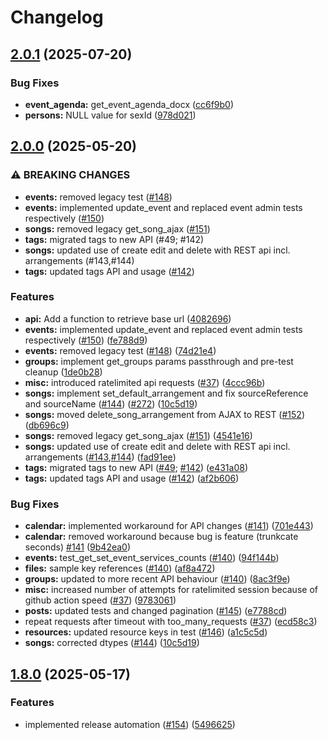 # Changelog

## [2.0.1](https://github.com/bensteUEM/ChurchToolsAPI/compare/v2.0.0...v2.0.1) (2025-07-20)


### Bug Fixes

* **event_agenda:** get_event_agenda_docx ([cc6f9b0](https://github.com/bensteUEM/ChurchToolsAPI/commit/cc6f9b0c5e80f58813efd1e120975e84bb9bfce9))
* **persons:** NULL value for sexId ([978d021](https://github.com/bensteUEM/ChurchToolsAPI/commit/978d0214d06471917b29a84ff68e9f489afb19be))

## [2.0.0](https://github.com/bensteUEM/ChurchToolsAPI/compare/v1.8.0...v2.0.0) (2025-05-20)


### ⚠ BREAKING CHANGES

* **events:** removed legacy test ([#148](https://github.com/bensteUEM/ChurchToolsAPI/issues/148))
* **events:** implemented update_event and replaced event admin tests respectively ([#150](https://github.com/bensteUEM/ChurchToolsAPI/issues/150))
* **songs:** removed legacy get_song_ajax ([#151](https://github.com/bensteUEM/ChurchToolsAPI/issues/151))
* **tags:** migrated tags to new API (#49; #142)
* **songs:** updated use of create edit and delete with REST api incl. arrangements (#143,#144)
* **tags:** updated tags API and usage ([#142](https://github.com/bensteUEM/ChurchToolsAPI/issues/142))

### Features

* **api:** Add a function to retrieve base url ([4082696](https://github.com/bensteUEM/ChurchToolsAPI/commit/408269601b44c6fc80a7bc214352187cf3707d61))
* **events:** implemented update_event and replaced event admin tests respectively ([#150](https://github.com/bensteUEM/ChurchToolsAPI/issues/150)) ([fe788d9](https://github.com/bensteUEM/ChurchToolsAPI/commit/fe788d9c10c7d44496209ef3e42e49f7f95f5dec))
* **events:** removed legacy test ([#148](https://github.com/bensteUEM/ChurchToolsAPI/issues/148)) ([74d21e4](https://github.com/bensteUEM/ChurchToolsAPI/commit/74d21e45c7d0dccc51044c7194bb4f7a5b8f0311))
* **groups:** implement get_groups params passthrough and pre-test cleanup ([1de0b28](https://github.com/bensteUEM/ChurchToolsAPI/commit/1de0b2836d2abbc0b645b3cc7b3affce806fcc9b))
* **misc:** introduced ratelimited api requests ([#37](https://github.com/bensteUEM/ChurchToolsAPI/issues/37)) ([4ccc96b](https://github.com/bensteUEM/ChurchToolsAPI/commit/4ccc96b7b3bfdbb5ca2f116328ad6fbe21d47e13))
* **songs:** implement set_default_arrangement and fix sourceReference and sourceName ([#144](https://github.com/bensteUEM/ChurchToolsAPI/issues/144)) ([#272](https://github.com/bensteUEM/ChurchToolsAPI/issues/272)) ([10c5d19](https://github.com/bensteUEM/ChurchToolsAPI/commit/10c5d1902c4abc93b3b99dd7d42ec37ca6b9a0d0))
* **songs:** moved delete_song_arrangement from AJAX to REST ([#152](https://github.com/bensteUEM/ChurchToolsAPI/issues/152)) ([db696c9](https://github.com/bensteUEM/ChurchToolsAPI/commit/db696c998ce22cab2580cd59ad773e9388653e5c))
* **songs:** removed legacy get_song_ajax ([#151](https://github.com/bensteUEM/ChurchToolsAPI/issues/151)) ([4541e16](https://github.com/bensteUEM/ChurchToolsAPI/commit/4541e16622e4c7c2083bc3fb3535521b71ef702a))
* **songs:** updated use of create edit and delete with REST api incl. arrangements ([#143](https://github.com/bensteUEM/ChurchToolsAPI/issues/143),[#144](https://github.com/bensteUEM/ChurchToolsAPI/issues/144)) ([fad91ee](https://github.com/bensteUEM/ChurchToolsAPI/commit/fad91ee73f4ecff3536e854e460259e790580b5b))
* **tags:** migrated tags to new API ([#49](https://github.com/bensteUEM/ChurchToolsAPI/issues/49); [#142](https://github.com/bensteUEM/ChurchToolsAPI/issues/142)) ([e431a08](https://github.com/bensteUEM/ChurchToolsAPI/commit/e431a087ff136b1ef6e8bff6dae75b80d33bc275))
* **tags:** updated tags API and usage ([#142](https://github.com/bensteUEM/ChurchToolsAPI/issues/142)) ([af2b606](https://github.com/bensteUEM/ChurchToolsAPI/commit/af2b606bd0dbd01f4e1b191e13753c997165b9ad))


### Bug Fixes

* **calendar:** implemented workaround for API changes ([#141](https://github.com/bensteUEM/ChurchToolsAPI/issues/141)) ([701e443](https://github.com/bensteUEM/ChurchToolsAPI/commit/701e443356f84c66da5a21743cf89f4ee0b598e2))
* **calendar:** removed workaround because bug is feature (trunkcate seconds) [#141](https://github.com/bensteUEM/ChurchToolsAPI/issues/141) ([9b42ea0](https://github.com/bensteUEM/ChurchToolsAPI/commit/9b42ea0319b1deec65f7388340038724298ec705))
* **events:** test_get_set_event_services_counts ([#140](https://github.com/bensteUEM/ChurchToolsAPI/issues/140)) ([94f144b](https://github.com/bensteUEM/ChurchToolsAPI/commit/94f144b6962413775a9691dea9828d7b91b703f6))
* **files:** sample key references ([#140](https://github.com/bensteUEM/ChurchToolsAPI/issues/140)) ([af8a472](https://github.com/bensteUEM/ChurchToolsAPI/commit/af8a472c3b27baa62968447c8c2d42b4f3179835))
* **groups:** updated to more recent API behaviour ([#140](https://github.com/bensteUEM/ChurchToolsAPI/issues/140)) ([8ac3f9e](https://github.com/bensteUEM/ChurchToolsAPI/commit/8ac3f9e74b6e188d5251dc9ec43ebce11daccbc5))
* **misc:** increased number of attempts for ratelimited session because of github action  speed ([#37](https://github.com/bensteUEM/ChurchToolsAPI/issues/37)) ([9783061](https://github.com/bensteUEM/ChurchToolsAPI/commit/9783061585a9ad9d6df38bc6208e1286e35c12bb))
* **posts:** updated tests and changed pagination ([#145](https://github.com/bensteUEM/ChurchToolsAPI/issues/145)) ([e7788cd](https://github.com/bensteUEM/ChurchToolsAPI/commit/e7788cdbbee33be7f48d6d40b33b16699c20648d))
* repeat requests after timeout with too_many_requests  ([#37](https://github.com/bensteUEM/ChurchToolsAPI/issues/37)) ([ecd58c3](https://github.com/bensteUEM/ChurchToolsAPI/commit/ecd58c3f389d44769f67d135a519c5029c20dad1))
* **resources:** updated resource keys in test ([#146](https://github.com/bensteUEM/ChurchToolsAPI/issues/146)) ([a1c5c5d](https://github.com/bensteUEM/ChurchToolsAPI/commit/a1c5c5de3494d88c3700d0a9ede0165de95b2d81))
* **songs:** corrected dtypes ([#144](https://github.com/bensteUEM/ChurchToolsAPI/issues/144)) ([10c5d19](https://github.com/bensteUEM/ChurchToolsAPI/commit/10c5d1902c4abc93b3b99dd7d42ec37ca6b9a0d0))

## [1.8.0](https://github.com/bensteUEM/ChurchToolsAPI/compare/1.7.3...v1.8.0) (2025-05-17)


### Features

* implemented release automation ([#154](https://github.com/bensteUEM/ChurchToolsAPI/issues/154)) ([5496625](https://github.com/bensteUEM/ChurchToolsAPI/commit/5496625d1d1e92fed4b72d13aab6cb807941c4cf))
